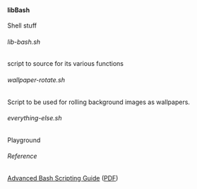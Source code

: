 #### libBash
Shell stuff

###### lib-bash.sh
script to source for its various functions

###### wallpaper-rotate.sh
Script to be used for rolling background images as wallpapers.

###### everything-else.sh
Playground

###### Reference
[Advanced Bash Scripting Guide](http://www.tldp.org/LDP/abs/html/abs-guide.html) ([PDF](http://www.tldp.org/LDP/abs/abs-guide.pdf))
